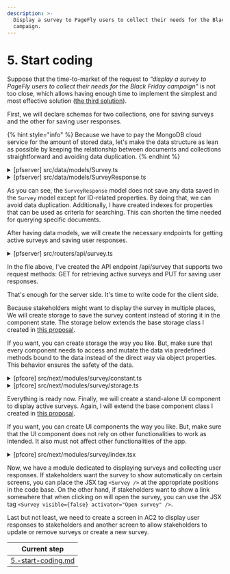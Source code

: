 ```yaml
---
description: >-
  Display a survey to PageFly users to collect their needs for the Black Friday
  campaign.
---
```


# 5. Start coding

Suppose that the time-to-market of the request to _“display a survey to PageFly users to collect their needs for the Black Friday campaign”_ is not too close, which allows having enough time to implement the simplest and most effective solution ([the third solution](3.-choose-one-solution.md#evaluate-the-third-solution)).

First, we will declare schemas for two collections, one for saving surveys and the other for saving user responses.

{% hint style="info" %}
Because we have to pay the MongoDB cloud service for the amount of stored data, let's make the data structure as lean as possible by keeping the relationship between documents and collections straightforward and avoiding data duplication.
{% endhint %}

<details>

<summary>[pfserver] src/data/models/Survey.ts</summary>

```typescript
import mongoose, { Document } from 'mongoose'
import SurveyResponseModel from './SurveyResponse'

// Define document type.
export type SurveyType = {
  _id: string
  title: string
  description?: string
  questions: [{
    _id: string
    type: 'text' | 'radio' | 'checkbox'
    question: string
    // Predefined answers are only required if the `type` is not 'text'.
    answers?: [{
      _id: string
      answer: string
    }]
  }]
  status: 'active' | 'inactive'
  // If both `startTime` and `endTime` are undefined, the survey will
  // always be visible until its `status` is set to 'inactive'.
  startTime?: Date
  endTime?: Date
  // If `includeLocations` is undefined, the survey will be visible in
  // all locations except locations defined for `excludeLocations`.
  includeLocations?: string[]
  // If `excludeLocations` is defined, the survey will be invisible in
  // all locations defined for `excludeLocations`.
  excludeLocations?: string[]
}

// Define model schema.
const surveySchema = new mongoose.Schema(
  {
    title: {
      type: String,
      required: true,
      index: true,
    },
    description: String,
    questions: [{
      _id: mongoose.Schema.Types.ObjectId,
      type: {
        type: String,
        enum: ['text', 'radio', 'checkbox'],
        required: true,
        index: true,
      },
      question: {
        type: String,
        required: true,
        index: true,
      },
      // Predefined answers are only required if the `type` is not 'text'.
      answers: [{
        _id: mongoose.Schema.Types.ObjectId,
        answer: {
          type: String,
          required: true,
          index: true,
        },
      }],
    }],
    status: {
      type: String,
      enum: ['active', 'inactive'],
      default: 'inactive',
      index: true,
    },
    // If both `startTime` and `endTime` are undefined, the survey will
    // always be visible until its `status` is set to 'inactive'.
    startTime: {
      type: Date,
      index: true,
    },
    endTime: {
      type: Date,
      index: true,
    },
    // If `includeLocations` is undefined, the survey will be visible in
    // all locations except locations defined for `excludeLocations`.
    includeLocations: [{
      type: String,
      index: true,
    }],
    // If `excludeLocations` is defined, the survey will be invisible in
    // all locations defined for `excludeLocations`.
    excludeLocations: [{
      type: String,
      index: true,
    }],
  },
  { timestamps: true }
)

surveySchema.pre('save', async function (next) {
  // Automatically generate `_id` for questions and answers.
  this.questions.forEach((question, qIndex) => {
    if (!question._id) {
      this.questions[qIndex]._id = new mongoose.Types.ObjectId()
    }

    question.answers.forEach((answer, aIndex) => {
      if (!answer._id) {
        this.questions[qIndex].answers[aIndex]._id = new mongoose.Types.ObjectId()
      }
    })
  })

  next()
})

surveySchema.statics.getResponses = async (filters = {}, options = {}) => {
  return await SurveyModel.aggregate([
    ...(Object.keys(filters).length ? [{ $match: filters }] : []),
    {
      $lookup: {
        from: SurveyResponseModel.collection.collectionName,
        localField: '_id',
        foreignField: 'surveyId',
        as: 'responses'
      }
    },
    ...(options.skip ? [{ $skip: options.skip }] : []),
    ...(options.limit ? [{ $limit: options.limit }] : []),
  ])
}

const SurveyModel = mongoose.model<Document & SurveyType>('Survey', surveySchema)

export default SurveyModel
```

</details>

<details>

<summary>[pfserver] src/data/models/SurveyResponse.ts</summary>

````typescript
```typescript
import mongoose, {Document} from 'mongoose'

// Define document type.
export type SurveyResponseType = {
  _id?: string
  surveyId: string
  shopDomain?: string
  responses: {
    questionId: string
    // Answer ID is only available if the question `type` is not 'text'.
    answerId?: string[]
    // Text answer is only available if the question `type` is 'text'.
    textAnswer?: string
  }[]
}

// Define model schema.
const surveyResponseSchema = new mongoose.Schema(
  {
    surveyId: {
      type: mongoose.Schema.Types.ObjectId,
      required: true,
      index: true,
      ref: 'Survey',
    },
    shopDomain: {
      type: String,
      required: true,
      index: true,
      ref: 'Shop',
    },
    responses: [{
      questionId: mongoose.Schema.Types.ObjectId,
      // Answer ID is only available if the question `type` is not 'text'.
      answerId: [mongoose.Schema.Types.ObjectId],
      // Text answer is only available if the question `type` is 'text'.
      textAnswer: String,
    }],
  },
  { timestamps: true }
)

const SurveyResponseModel = mongoose.model<Document & SurveyResponseType>('SurveyResponse', surveyResponseSchema)

export default SurveyResponseModel
````

</details>

As you can see, the `SurveyResponse` model does not save any data saved in the `Survey` model except for ID-related properties. By doing that, we can avoid data duplication. Additionally, I have created indexes for properties that can be used as criteria for searching. This can shorten the time needed for querying specific documents.

After having data models, we will create the necessary endpoints for getting active surveys and saving user responses.

<details>

<summary>[pfserver] src/routers/api/survey.ts</summary>

```typescript
import ShopModel from '../../data/models/Shop'
import SurveyModel from '../../data/models/Survey'
import SurveyResponseModel, { SurveyResponseType } from '../../data/models/SurveyResponse'
import { NextFunction, Request, Response } from 'express'

export async function handleGet(req: Request, res: Response, next?: NextFunction) {
  try {
    // Get current time.
    const now = new Date()

    // Get the current shop location.
    const { shop: shopDomain } = req.session
    const shopData = await ShopModel.findOne({ shopDomain })
    const shopLocation = shopData?.metadata?.country_code

    // Define query for getting active surveys.
    const query = {
      $and: [
        // Has active status.
        { status: 'active' },
        // Has start time undefined or earlier than the current time.
        {
          $or: [
            { startTime: null },
            { startTime: { $exists: false } },
            { startTime: { $lt: now } },
          ]
        },
        // Has end time undefined or later than the current time.
        {
          $or: [
            { endTime: null },
            { endTime: { $exists: false } },
            { endTime: { $gt: now } },
          ]
        },
        // Has included location undefined or includes the shop location.
        {
          $or: [
            { includeLocations: null },
            { includeLocations: { $exists: false } },
            { includeLocations: shopLocation },
          ]
        },
        // Has excluded location undefined or not includes the shop location.
        {
          $or: [
            { excludeLocations: null },
            { excludeLocations: { $exists: false } },
            { excludeLocations: { $nin: [shopLocation] } },
          ]
        },
      ]
    }

    // Query for active surveys.
    const surveys = await SurveyModel.find(query, '_id title description questions')

    res.status(200).json({ success: 1, surveys })
  } catch (e) {
    res.status(500).json({ success: 0, message: e.message || e })
  }
}

export async function handlePost(req: Request, res: Response, next?: NextFunction) {
  try {
    // Get current shop.
    const { shop: shopDomain } = req.session

    // Get user response from POST body.
    const { data } = req.body

    if (!data) {
      throw new Error('Missing data!')
    }

    // Prepare posted data.
    const responses: SurveyResponseType[] = []

    for (const surveyId in data) {
      if (data[surveyId].answers) {
        const answer: SurveyResponseType = { surveyId, shopDomain, responses: [] }

        for (const questionId in data[surveyId].answers) {
          answer.responses.push({ questionId, ...data[surveyId].answers[questionId] })
        }

        responses.push(answer)
      }
    }

    // Insert user responses to the database.
    SurveyResponseModel.insertMany(responses).then(console.error)

    return res.status(200).json({ success: 1 })
  } catch (e) {
    res.status(500).json({ success: 0, message: e.message || e })
  }
}
```

</details>

In the file above, I've created the API endpoint /api/survey that supports two request methods: GET for retrieving active surveys and PUT for saving user responses.

That's enough for the server side. It's time to write code for the client side.

Because stakeholders might want to display the survey in multiple places, We will create storage to save the survey content instead of storing it in the component state. The storage below extends the base storage class I created in [this proposal](../../refactor-pagefly-applying-oop/apply-the-oop-concept-to-refactor-pagefly/storage-mechanism.md).

If you want, you can create storage the way you like. But, make sure that every component needs to access and mutate the data via predefined methods bound to the data instead of the direct way via object properties. This behavior ensures the safety of the data.

<details>

<summary>[pfcore] src/next/modules/survey/constant.ts</summary>

```typescript
export const SURVEY_API_ENDPOINT = '/api/survey'
```

</details>

<details>

<summary>[pfcore] src/next/modules/survey/storage.ts</summary>

```typescript
import Storage from '@/@refactoring/includes/storage'
import { SURVEY_API_ENDPOINT } from '@/modules/survey/constant'

export type SurveyDataType = {
  surveys: {
    _id: string
    title: string
    description: string
    questions: [{
      _id: string
      type: 'text' | 'radio' | 'checkbox'
      question: string
      // Predefined answers are only required if the `type` is not 'text'.
      answers?: [{
        _id: string
        answer: string
      }]
    }]
  }[]
}

/**
 * Define storage for storing survey data.
 */
export default class SurveyStorage extends Storage<SurveyDataType, SurveyDataType> {
  // Define API endpoints for requesting data.
  static syncWithServerURL = SURVEY_API_ENDPOINT
}
```

</details>

Everything is ready now. Finally, we will create a stand-alone UI component to display active surveys. Again, I will extend the base component class I created in [this proposal](../../refactor-pagefly-applying-oop/apply-the-oop-concept-to-refactor-pagefly/refactor-ui-components.md).

If you want, you can create UI components the way you like. But, make sure that the UI component does not rely on other functionalities to work as intended. It also must not affect other functionalities of the app.

<details>

<summary>[pfcore] src/next/modules/survey/index.tsx</summary>

```typescript
import Component, { StringMapping } from '@/@refactoring/includes/component'
import SurveyStorage, { SurveyDataType } from '@/modules/survey/storage'
import { t } from 'i18next'
import { debounce } from 'lodash'
import { ReactNode } from 'react'
import { Modal } from '@shopify/polaris'
import { SURVEY_API_ENDPOINT } from '@/modules/survey/constant'
import { fetchWithSessionToken } from '@/views/embed/session-token-helper'

type SurveyPropsType = {
  visible?: boolean
  activator?: ReactNode
}

type SurveyStateType = SurveyDataType & {
  visible: boolean
  currentSurveyIndex: number
}

type UserResponseType = {
  [surveyId: string]: {
    answers: {
      [questionId: string]: {
        // Answer ID is only available if the question `type` is not 'text'.
        answerId?: string[]
        // Text answer is only available if the question `type` is 'text'.
        textAnswer?: string
      }
    }
  }
}

export default class Survey extends Component<SurveyPropsType, SurveyStateType> {
  // Define storage to populate component state from in `defaultProps`.
  static defaultProps = {
    storages: [SurveyStorage]
  }

  // Define mapping from storage data to component state.
  static storageToState: StringMapping = { 'SurveyStorage.surveys': 'surveys' }

  // Define the initial component state.
  state: SurveyStateType = { surveys: [], visible: true, currentSurveyIndex: 0 }

  // Define a variable to hold user responses.
  responses: UserResponseType = {}

  constructor(props) {
    super(props)

    // Populate initial state.
    if (props.visible !== undefined) {
      this.state.visible = props.visible
    }
  }

  /**
   * Method to close the survey modal.
   */
  closeModal = () => this.setState({ visible: false })

  /**
   * Method to POST user responses to server.
   */
  saveUserResponses = () => {
    // Send user responses to the server.
    if (Object.keys(this.responses).length) {
      fetchWithSessionToken(SURVEY_API_ENDPOINT, {
        method: 'POST',
        headers: {
          'Content-Type': 'application/json'
        },
        body: JSON.stringify({ data: this.responses })
      })
        .catch(console.error)
    }

    // Close the survey modal.
    this.closeModal()
  }

  /**
   * Method to handle changes in form fields.
   */
  handleChange = debounce(e => {
    const { surveys, currentSurveyIndex } = this.state

    // Update user responses.
    const surveyId = surveys[currentSurveyIndex]._id
    const questionId = e.target.name

    if (!this.responses[surveyId]) {
      this.responses[surveyId] = { answers: {} }
    }

    if (e.target.type === 'text') {
      this.responses[surveyId].answers[questionId] = { textAnswer: e.target.value }
    } else {
      if (!this.responses[surveyId].answers[questionId]) {
        this.responses[surveyId].answers[questionId] = { answerId: [] }
      }

      if (e.target.type === 'radio') {
        this.responses[surveyId].answers[questionId].answerId = [e.target.value]
      } else {
        // Handle checkboxes.
        if (e.target.checked) {
          if (!this.responses[surveyId].answers[questionId].answerId.includes(e.target.value)) {
            this.responses[surveyId].answers[questionId].answerId.push(e.target.value)
          }
        } else  {
          const index = this.responses[surveyId].answers[questionId].answerId.indexOf(e.target.value)

          if (index > -1) {
            this.responses[surveyId].answers[questionId].answerId.splice(index, 1)
          }
        }
      }
    }
  }, 200)

  render(): ReactNode {
    const { activator } = this.props
    const { surveys, visible, currentSurveyIndex } = this.state

    if (!surveys?.length || !visible && !activator) {
      return null
    }

    const currentSurvey = surveys[currentSurveyIndex]

    return <>
      {activator && <a href="#" onClick={() => this.setState({ visible: !visible })}>
        {activator}
      </a>}
      <Modal
        open={visible}
        onClose={this.closeModal}
        title={currentSurvey.title}
        primaryAction={{
          content: t('SAVE'),
          onAction: this.saveUserResponses,
        }}
        secondaryActions={[
          ...(surveys.length > 1 ? [
            {
              content: '<',
              disabled: currentSurveyIndex === 0,
              onAction: () => this.setState({ currentSurveyIndex: currentSurveyIndex - 1 }),
            },
            {
              content: '>',
              disabled: currentSurveyIndex === surveys.length - 1,
              onAction: () => this.setState({ currentSurveyIndex: currentSurveyIndex + 1 }),
            },
          ] : []),
          {
            content: t('CANCEL'),
            onAction: this.closeModal,
          },
        ]}
      >
        <form onSubmit={e => e.preventDefault()}>
          {currentSurvey.description && <legend>{currentSurvey.description}</legend>}
          {currentSurvey.questions.map(question => {
            const response = this.responses[currentSurvey._id]?.answers?.[question._id]

            return <div key={question._id}>
              <label>{question.question}</label>
              {
                question.type === 'text'
                  ? <input
                    type="text"
                    name={question._id}
                    onChange={this.handleChange}
                    defaultValue={response?.textAnswer}
                  />
                  : question.answers.map(answer => <div>
                    <input
                      value={answer._id}
                      name={question._id}
                      type={question.type}
                      onChange={this.handleChange}
                      defaultChecked={response?.answerId?.includes(answer._id)}
                    />
                    <span>{answer.answer}</span>
                  </div>)
              }
            </div>
          })}
        </form>
      </Modal>
    </>
  }
}
```

</details>

Now, we have a module dedicated to displaying surveys and collecting user responses. If stakeholders want the survey to show automatically on certain screens, you can place the JSX tag `<Survey />` at the appropriate positions in the code base. On the other hand, if stakeholders want to show a link somewhere that when clicking on will open the survey, you can use the JSX tag `<Survey visible={false} activator="Open survey" />`.

Last but not least, we need to create a screen in AC2 to display user responses to stakeholders and another screen to allow stakeholders to update or remove surveys or create a new survey.

|                           Current step                          |
| :-------------------------------------------------------------: |
| [5.-start-coding.md](../processes/5.-start-coding.md "mention") |
